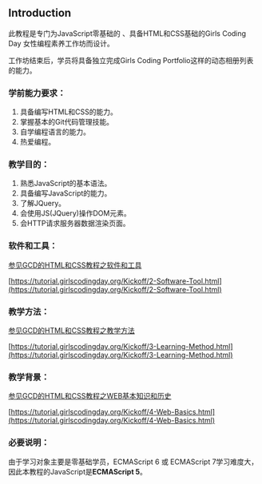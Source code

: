 ## Introduction

此教程是专门为JavaScript零基础的 、具备HTML和CSS基础的Girls Coding Day 女性编程素养工作坊而设计。

工作坊结束后，学员将具备独立完成Girls Coding Portfolio这样的动态相册列表的能力。

### 学前能力要求：

1. 具备编写HTML和CSS的能力。
2. 掌握基本的Git代码管理技能。
3. 自学编程语言的能力。
4. 热爱编程。

### 教学目的：

1. 熟悉JavaScript的基本语法。
2. 具备编写JavaScript的能力。
3. 了解JQuery。
4. 会使用JS\(JQuery\)操作DOM元素。
5. 会HTTP请求服务器数据渲染页面。

### 软件和工具：

[参见GCD的HTML和CSS教程之软件和工具](https://tutorial.girlscodingday.org/Kickoff/2-Software-Tool.html)

[https://tutorial.girlscodingday.org/Kickoff/2-Software-Tool.html](https://tutorial.girlscodingday.org/Kickoff/2-Software-Tool.html)

### 教学方法：

[参见GCD的HTML和CSS教程之教学方法](https://tutorial.girlscodingday.org/Kickoff/3-Learning-Method.html)

[https://tutorial.girlscodingday.org/Kickoff/3-Learning-Method.html](https://tutorial.girlscodingday.org/Kickoff/3-Learning-Method.html)

### 教学背景：

[参见GCD的HTML和CSS教程之WEB基本知识和历史](https://tutorial.girlscodingday.org/Kickoff/4-Web-Basics.html)

[https://tutorial.girlscodingday.org/Kickoff/4-Web-Basics.html](https://tutorial.girlscodingday.org/Kickoff/4-Web-Basics.html)

### 必要说明：

由于学习对象主要是零基础学员，ECMAScript 6 或 ECMAScript 7学习难度大，因此本教程的JavaScript是**ECMAScript 5**。

